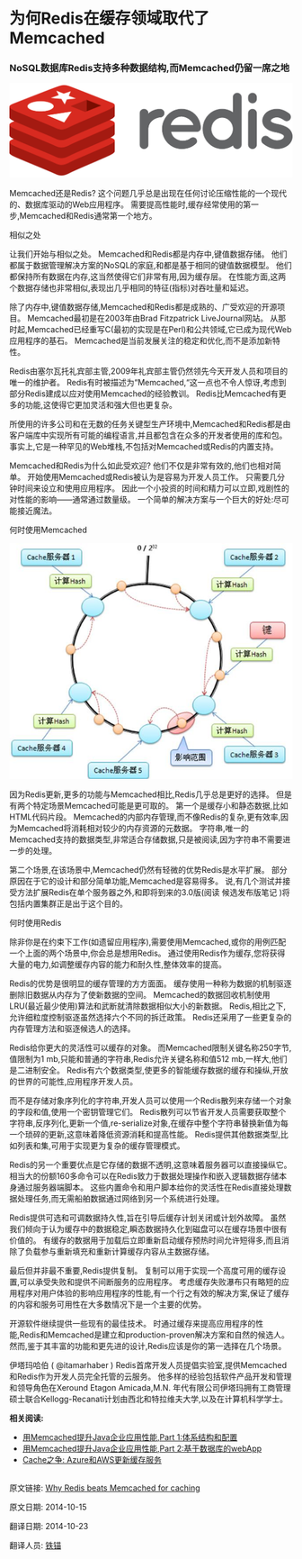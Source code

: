 为何Redis在缓存领域取代了Memcached
==

### NoSQL数据库Redis支持多种数据结构,而Memcached仍留一席之地 ###

![](01_redis.png)

Memcached还是Redis? 这个问题几乎总是出现在任何讨论压缩性能的一个现代的、数据库驱动的Web应用程序。 需要提高性能时,缓存经常使用的第一步,Memcached和Redis通常第一个地方。

相似之处

让我们开始与相似之处。 Memcached和Redis都是内存中,键值数据存储。 他们都属于数据管理解决方案的NoSQL的家庭,和都是基于相同的键值数据模型。 他们都保持所有数据在内存,这当然使得它们非常有用,因为缓存层。 在性能方面,这两个数据存储也非常相似,表现出几乎相同的特征(指标)对吞吐量和延迟。

除了内存中,键值数据存储,Memcached和Redis都是成熟的、广受欢迎的开源项目。 Memcached最初是在2003年由Brad Fitzpatrick LiveJournal网站。 从那时起,Memcached已经重写C(最初的实现是在Perl)和公共领域,它已成为现代Web应用程序的基石。 Memcached是当前发展关注的稳定和优化,而不是添加新特性。

Redis由塞尔瓦托礼宾部主管,2009年礼宾部主管仍然领先今天开发人员和项目的唯一的维护者。 Redis有时被描述为“Memcached,“这一点也不令人惊讶,考虑到部分Redis建成以应对使用Memcached的经验教训。 Redis比Memcached有更多的功能,这使得它更加灵活和强大但也更复杂。

所使用的许多公司和在无数的任务关键型生产环境中,Memcached和Redis都是由客户端库中实现所有可能的编程语言,并且都包含在众多的开发者使用的库和包。 事实上,它是一种罕见的Web堆栈,不包括对Memcached或Redis的内置支持。

Memcached和Redis为什么如此受欢迎? 他们不仅是非常有效的,他们也相对简单。 开始使用Memcached或Redis被认为是容易为开发人员工作。 只需要几分钟时间来设立和使用应用程序。 因此一个小投资的时间和精力可以立即,戏剧性的对性能的影响——通常通过数量级。 一个简单的解决方案与一个巨大的好处:尽可能接近魔法。

何时使用Memcached

![](02_ConsistencyHash.jpg)

因为Redis更新,更多的功能与Memcached相比,Redis几乎总是更好的选择。 但是有两个特定场景Memcached可能是更可取的。 第一个是缓存小和静态数据,比如HTML代码片段。 Memcached的内部内存管理,而不像Redis的复杂,更有效率,因为Memcached将消耗相对较少的内存资源的元数据。 字符串,唯一的Memcached支持的数据类型,非常适合存储数据,只是被阅读,因为字符串不需要进一步的处理。

第二个场景,在该场景中,Memcached仍然有轻微的优势Redis是水平扩展。 部分原因在于它的设计和部分简单功能,Memcached是容易得多。 说,有几个测试并接受方法扩展Redis在单个服务器之外,和即将到来的3.0版(阅读 候选发布版笔记 )将包括内置集群正是出于这个目的。

何时使用Redis

除非你是在约束下工作(如遗留应用程序),需要使用Memcached,或你的用例匹配一个上面的两个场景中,你会总是想用Redis。 通过使用Redis作为缓存,您将获得大量的电力,如调整缓存内容的能力和耐久性,整体效率的提高。

Redis的优势是很明显的缓存管理的方方面面。 缓存使用一种称为数据的机制驱逐删除旧数据从内存为了使新数据的空间。 Memcached的数据回收机制使用LRU(最近最少使用)算法和武断就清除数据相似大小的新数据。 Redis,相比之下,允许细粒度控制驱逐虽然选择六个不同的拆迁政策。 Redis还采用了一些更复杂的内存管理方法和驱逐候选人的选择。

Redis给你更大的灵活性可以缓存的对象。 而Memcached限制关键名称250字节,值限制为1 mb,只能和普通的字符串,Redis允许关键名称和值512 mb,一样大,他们是二进制安全。 Redis有六个数据类型,使更多的智能缓存数据的缓存和操纵,开放的世界的可能性,应用程序开发人员。

而不是存储对象序列化的字符串,开发人员可以使用一个Redis散列来存储一个对象的字段和值,使用一个密钥管理它们。 Redis散列可以节省开发人员需要获取整个字符串,反序列化,更新一个值,re-serialize对象,在缓存中整个字符串替换新值为每一个琐碎的更新,这意味着降低资源消耗和提高性能。 Redis提供其他数据类型,比如列表和集,可用于实现更为复杂的缓存管理模式。

Redis的另一个重要优点是它存储的数据不透明,这意味着服务器可以直接操纵它。 相当大的份额160多命令可以在Redis致力于数据处理操作和嵌入逻辑数据存储本身通过服务器端脚本。 这些内置命令和用户脚本给你的灵活性在Redis直接处理数据处理任务,而无需船舶数据通过网络到另一个系统进行处理。

Redis提供可选和可调数据持久性,旨在引导后缓存计划关闭或计划外故障。 虽然我们倾向于认为缓存中的数据稳定,瞬态数据持久化到磁盘可以在缓存场景中很有价值的。 有缓存的数据用于加载后立即重新启动缓存预热时间允许短得多,而且消除了负载参与重新填充和重新计算缓存内容从主数据存储。

最后但并非最不重要,Redis提供复制。 复制可以用于实现一个高度可用的缓存设置,可以承受失败和提供不间断服务的应用程序。 考虑缓存失败瀑布只有略短的应用程序对用户体验的影响应用程序的性能,有一个行之有效的解决方案,保证了缓存的内容和服务可用性在大多数情况下是一个主要的优势。

 
开源软件继续提供一些现有的最佳技术。 时通过缓存来提高应用程序的性能,Redis和Memcached是建立和production-proven解决方案和自然的候选人。 然而,鉴于其丰富的功能和更先进的设计,Redis应该是你的第一选择在几个场景。

伊塔玛哈伯 ( @itamarhaber ) Redis首席开发人员提倡实验室,提供Memcached和Redis作为开发人员完全托管的云服务。 他多样的经验包括软件产品开发和管理和领导角色在Xeround Etagon Amicada,M.N. 年代有限公司伊塔玛拥有工商管理硕士联合Kellogg-Recanati计划由西北和特拉维夫大学,以及在计算机科学学士。  



**相关阅读:**

- [用Memcached提升Java企业应用性能,Part 1:体系结构和配置](http://www.javaworld.com/article/2078565/open-source-tools/use-memcached-for-java-enterprise-performance--part-1--architecture-and-setup.html)
- [用Memcached提升Java企业应用性能,Part 2:基于数据库的webApp](http://www.javaworld.com/article/2078584/open-source-tools/use-memcached-for-java-enterprise-performance--part-2--database-driven-web-apps.html)
- [Cache之争: Azure和AWS更新缓存服务](http://www.javaworld.com/article/2078868/java-app-dev/cache-warfare--azure-and-aws-get-updated-caching-services.html)








##


原文链接: [Why Redis beats Memcached for caching](http://www.javaworld.com/article/2836878/developer-tools-ide/why-redis-beats-memcached-for-caching.html)

原文日期: 2014-10-15

翻译日期: 2014-10-23

翻译人员: [铁锚](http://blog.csdn.net/renfufei)
